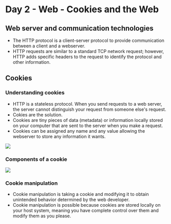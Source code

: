 # Day 2 - Web - Cookies and the Web

## Web server and communication technologies
- The HTTP protocol is a client-server protocol to provide communication between a client and a webserver. 
- HTTP requests are similar to a standard TCP network request; however, HTTP adds specific headers to the request to identify the protocol and other information.
## Cookies

### Understanding cookies
- HTTP is a stateless protocol. When you send requests to a web server, the server cannot distinguish your request from someone else's request.
- Cokies are the solution.
- Cookies are tiny pieces of data (metadata) or information locally stored on your computer that are sent to the server when you make a request.
- Cookies can be assigned any name and any value allowing the webserver to store any information it wants.

![](https://i.imgur.com/AmL8z1R.png)


### Components of a cookie
![](https://i.imgur.com/bvvGVr5.png)


### Cookie manipulation

- Cookie manipulation is taking a cookie and modifying it to obtain unintended behavior determined by the web developer.
- Cookie manipulation is possible because cookies are stored locally on your host system, meaning you have complete control over them and modify them as you please.

